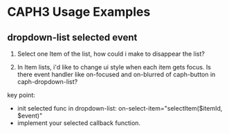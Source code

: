 # CAPH3 Usage Examples

## dropdown-list selected event
 1. Select one Item of the list, how could i make to disappear the list?

 2. In Item lists, i'd like to change ui style when each item gets focus. Is there event handler like on-focused and on-blurred of caph-button in caph-dropdown-list?

key point:

-   init selected func in dropdown-list: on-select-item="selectItem($itemId, $event)"
-   implement your selected callback function. 


